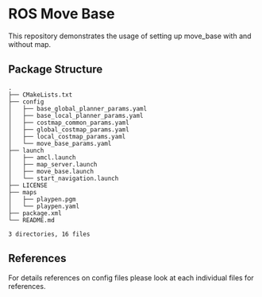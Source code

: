 # ROS Move Base

This repository demonstrates the usage of setting up move_base with and without map.  

## Package Structure
```
.
├── CMakeLists.txt
├── config
│   ├── base_global_planner_params.yaml
│   ├── base_local_planner_params.yaml
│   ├── costmap_common_params.yaml
│   ├── global_costmap_params.yaml
│   ├── local_costmap_params.yaml
│   └── move_base_params.yaml
├── launch
│   ├── amcl.launch
│   ├── map_server.launch
│   ├── move_base.launch
│   └── start_navigation.launch
├── LICENSE
├── maps
│   ├── playpen.pgm
│   └── playpen.yaml
├── package.xml
└── README.md

3 directories, 16 files
```

## References  

For details references on config files please look at each individual files for references.  